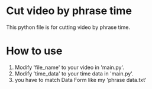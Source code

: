 # Cut video by phrase time
This python file is for cutting video by phrase time.

# How to use
1. Modify 'file_name' to your video in 'main.py'. 
2. Modify 'time_data' to your time data in 'main.py'.
3. you have to match Data Form like my 'phrase data.txt'
